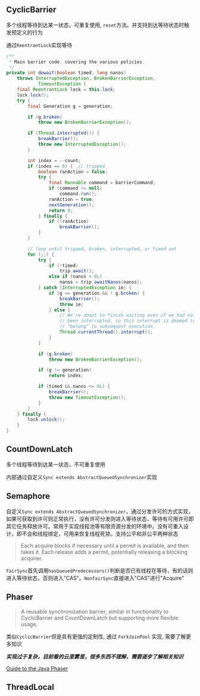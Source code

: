 ## CyclicBarrier

多个线程等待到达某一状态，可重复使用, `reset`方法。并支持到达等待状态时触发预定义的行为

通过`ReentrantLock`实现等待

```java
/**
 * Main barrier code, covering the various policies.
 */
private int dowait(boolean timed, long nanos)
    throws InterruptedException, BrokenBarrierException,
            TimeoutException {
    final ReentrantLock lock = this.lock;
    lock.lock();
    try {
        final Generation g = generation;

        if (g.broken)
            throw new BrokenBarrierException();

        if (Thread.interrupted()) {
            breakBarrier();
            throw new InterruptedException();
        }

        int index = --count;
        if (index == 0) {  // tripped
            boolean ranAction = false;
            try {
                final Runnable command = barrierCommand;
                if (command != null)
                    command.run();
                ranAction = true;
                nextGeneration();
                return 0;
            } finally {
                if (!ranAction)
                    breakBarrier();
            }
        }

        // loop until tripped, broken, interrupted, or timed out
        for (;;) {
            try {
                if (!timed)
                    trip.await();
                else if (nanos > 0L)
                    nanos = trip.awaitNanos(nanos);
            } catch (InterruptedException ie) {
                if (g == generation && ! g.broken) {
                    breakBarrier();
                    throw ie;
                } else {
                    // We're about to finish waiting even if we had not
                    // been interrupted, so this interrupt is deemed to
                    // "belong" to subsequent execution.
                    Thread.currentThread().interrupt();
                }
            }

            if (g.broken)
                throw new BrokenBarrierException();

            if (g != generation)
                return index;

            if (timed && nanos <= 0L) {
                breakBarrier();
                throw new TimeoutException();
            }
        }
    } finally {
        lock.unlock();
    }
}
```

## CountDownLatch

多个线程等待到达某一状态，不可重复使用

内部通过自定义`Sync extends AbstractQueuedSynchronizer`实现

## Semaphore

自定义`Sync extends AbstractQueuedSynchronizer`，通过分发许可的方式实现，如果可获取到许可则正常执行，没有许可分发则进入等待状态，等待有可用许可即其它任务释放许可。常用于实现线程池等有限资源分发的环境中。没有可重入设计，即不会和线程绑定，可用来恢复线程死锁。支持公平和非公平两种状态

> Each acquire blocks if necessary until a permit is available, and then takes it. Each release adds a permit, potentially releasing a blocking acquirer.

`FairSync`首先调用`hasQueuedPredecessors()`判断是否已有线程在等待，有的话则进入等待状态，否则进入"CAS"。`NonfairSync`直接进入"CAS"进行"Acquire"

## Phaser

> A reusable synchronization barrier, similar in functionality to CyclicBarrier and CountDownLatch but supporting more flexible usage.

类似`CyclicBarrier`但是具有更强的定制性, 通过 `ForkJoinPool` 实现, 需要了解更多知识

***实现过于复杂，目前看的云里雾里，很多东西不理解，需要逐步了解相关知识***

[Guide to the Java Phaser](https://www.baeldung.com/java-phaser)

## ThreadLocal